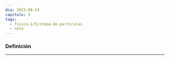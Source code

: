 ```yaml
---
dia: 2023-08-24
capitulo: 3
tags:
  - fisica-1/Sistema-de-particulas
  - nota
---
```

### Definición
---
